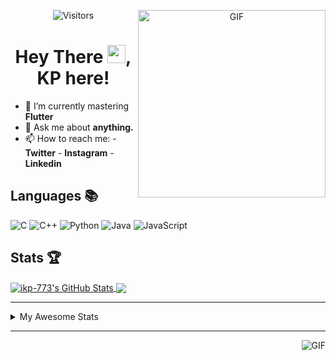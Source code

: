 <div align="center">
<img align="right" alt="GIF" height="300px" src="https://blog.insaid.co/wp-content/uploads/2020/01/Coding.gif"/>
       
![Visitors](https://visitor-badge.glitch.me/badge?page_id=ikp-773)

# Hey There <img src="https://media.tenor.com/images/822fb670841c6f6582fefbb82e338a50/tenor.gif" width="29px">, KP here!
</div>

- 🌱 I’m currently mastering **Flutter**
- 💬 Ask me about **anything.**
- 📫 How to reach me:
       - **Twitter** 
       - **Instagram**
       - **Linkedin**
         
## Languages 📚 

![C](https://img.shields.io/badge/-C-000?style=flat&logo=C)
![C++](https://img.shields.io/badge/-C++-000?style=flat&logo=C%2B%2B&logoColor=00599C)
![Python](https://img.shields.io/badge/-Python-000?style=flat&logo=python)
![Java](https://img.shields.io/badge/-Java-000?style=flat&logo=Java&logoColor=007396)
![JavaScript](https://img.shields.io/badge/-JavaScript-000?style=flat&logo=javascript)

##  Stats 🏆

<a href="https://github.com/ikp-773">
<img align="center" src="https://github-readme-stats.vercel.app/api?username=ikp-773&show_icons=true&theme=tokyonight&icon_color=6392DF&hide=prs" alt="ikp-773's GitHub Stats" />
</a> 
<a href="https://github.com/ikp-773">
<img align="center" src="https://github-readme-stats.vercel.app/api/top-langs/?username=ikp-773&layout=compact&show_icons=true&theme=tokyonight&icon_color=6392DF&hide=prs" />
</a>

---

<details>
       <summary>My Awesome Stats</summary>
       
<!--START_SECTION:waka-->
![Profile Views](http://img.shields.io/badge/Profile%20Views-11-blue)

![Lines of code](https://img.shields.io/badge/From%20Hello%20World%20I%27ve%20Written-534782%20lines%20of%20code-blue)

**🐱 My Github Data** 

> 🏆 2,289 Contributions in the Year 2020
 > 
> 📦 153.4 kB Used in Github's Storage 
 > 
> 💼 Opted to Hire
 > 
> 📜 23 Public Repositories
 > 
> 🔑 11 Private Repositories 

**I'm a Night 🦉** 

```text
🌞 Morning    64 commits     █░░░░░░░░░░░░░░░░░░░░░░░░   5.45% 
🌆 Daytime    234 commits    █████░░░░░░░░░░░░░░░░░░░░   19.91% 
🌃 Evening    477 commits    ██████████░░░░░░░░░░░░░░░   40.6% 
🌙 Night      400 commits    ████████░░░░░░░░░░░░░░░░░   34.04%

```
📅 **I'm Most Productive on Sunday** 

```text
Monday       165 commits    ███░░░░░░░░░░░░░░░░░░░░░░   14.04% 
Tuesday      73 commits     █░░░░░░░░░░░░░░░░░░░░░░░░   6.21% 
Wednesday    179 commits    ███░░░░░░░░░░░░░░░░░░░░░░   15.23% 
Thursday     164 commits    ███░░░░░░░░░░░░░░░░░░░░░░   13.96% 
Friday       150 commits    ███░░░░░░░░░░░░░░░░░░░░░░   12.77% 
Saturday     204 commits    ████░░░░░░░░░░░░░░░░░░░░░   17.36% 
Sunday       240 commits    █████░░░░░░░░░░░░░░░░░░░░   20.43%

```


📊 **This Week I Spent My Time On** 

```text
💬 Programming Languages: 
Dart                     20 hrs 32 mins      ███████████████████████░░   91.62% 
C                        1 hr 38 mins        █░░░░░░░░░░░░░░░░░░░░░░░░   7.33% 
YAML                     14 mins             ░░░░░░░░░░░░░░░░░░░░░░░░░   1.05%

💻 Operating System: 
Mac                      22 hrs 25 mins      █████████████████████████   100.0%

```

**I Mostly Code in Dart** 

```text
Dart                     11 repos            █████████░░░░░░░░░░░░░░░░   36.67% 
Python                   6 repos             █████░░░░░░░░░░░░░░░░░░░░   20.0% 
HTML                     6 repos             █████░░░░░░░░░░░░░░░░░░░░   20.0% 
JavaScript               3 repos             ██░░░░░░░░░░░░░░░░░░░░░░░   10.0% 
Java                     2 repos             █░░░░░░░░░░░░░░░░░░░░░░░░   6.67%

```


**Timeline**

![Chart not found](https://github.com/ikp-773/ikp-773/blob/master/charts/bar_graph.png) 


<!--END_SECTION:waka-->
</details>

 ---
 
<img align="right" alt="GIF" src="https://github4life.herokuapp.com/ikp-773.gif" />


